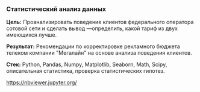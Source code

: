 ### Статистический анализ данных
**Цель:**
 Проанализировать поведение клиентов федерального оператора сотовой сети и сделать вывод —определить, какой тариф из двух имеющихся лучше.

**Результат:**
Рекомендации по корректировке рекламного бюджета телеком компании "Мегалайн" на основе анализа поведения клиентов.

**Стек:**
Python, Pandas, Numpy, Matplotlib, Seaborn, Math, Scipy, описательная статистика, проверка статистических гипотез.

https://nbviewer.jupyter.org/